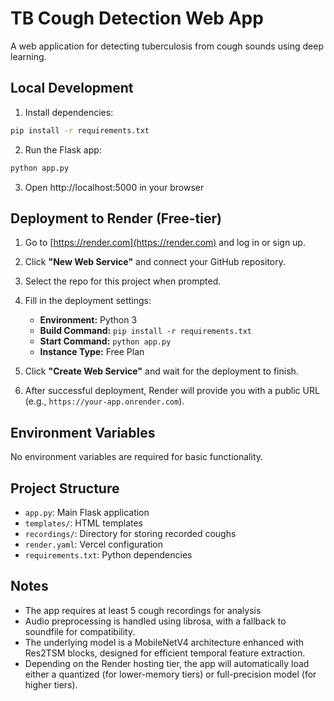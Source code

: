# TB Cough Detection Web App

A web application for detecting tuberculosis from cough sounds using deep learning.

## Local Development

1. Install dependencies:
```bash
pip install -r requirements.txt
```

2. Run the Flask app:
```bash
python app.py
```

3. Open http://localhost:5000 in your browser

## Deployment to Render (Free-tier)

1. Go to [https://render.com](https://render.com) and log in or sign up.

2. Click **"New Web Service"** and connect your GitHub repository.

3. Select the repo for this project when prompted.

4. Fill in the deployment settings:
   - **Environment:** Python 3
   - **Build Command:** `pip install -r requirements.txt`
   - **Start Command:** `python app.py`
   - **Instance Type:** Free Plan

5. Click **"Create Web Service"** and wait for the deployment to finish.

6. After successful deployment, Render will provide you with a public URL (e.g., `https://your-app.onrender.com`).


## Environment Variables

No environment variables are required for basic functionality.

## Project Structure

- `app.py`: Main Flask application
- `templates/`: HTML templates
- `recordings/`: Directory for storing recorded coughs
- `render.yaml`: Vercel configuration
- `requirements.txt`: Python dependencies

## Notes

- The app requires at least 5 cough recordings for analysis
- Audio preprocessing is handled using librosa, with a fallback to soundfile for compatibility.
- The underlying model is a MobileNetV4 architecture enhanced with Res2TSM blocks, designed for efficient temporal feature extraction.
- Depending on the Render hosting tier, the app will automatically load either a quantized (for lower-memory tiers) or full-precision model (for higher tiers).
